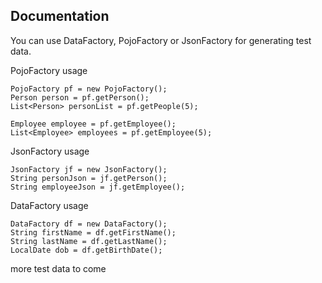 
## Documentation

You can use DataFactory, PojoFactory or JsonFactory for generating test data.

PojoFactory usage
```
PojoFactory pf = new PojoFactory();
Person person = pf.getPerson();
List<Person> personList = pf.getPeople(5);

Employee employee = pf.getEmployee();
List<Employee> employees = pf.getEmployee(5);
```

JsonFactory usage
```
JsonFactory jf = new JsonFactory();
String personJson = jf.getPerson();
String employeeJson = jf.getEmployee();
```

DataFactory usage

```
DataFactory df = new DataFactory();
String firstName = df.getFirstName();
String lastName = df.getLastName();
LocalDate dob = df.getBirthDate();
```

more test data to come